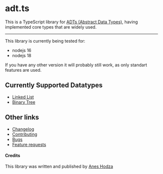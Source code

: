 # adt.ts
This is a TypeScript library for [ADTs (Abstract Data Types)](https://en.wikipedia.org/wiki/Abstract_data_type), having implemented core types that are widely used.

---

This library is currently being tested for:
- nodejs 16
- nodejs 18

If you have any other version it will probably still work, as only standart features are used.

## Currently Supported Datatypes
- [Linked List](./docs/datatypes/LINKED_LIST.md)
- [Binary Tree](./docs/datatypes/BINARY_TREE.md)

## Other links
- [Changelog](./docs/CHANGELOG.md)
- [Contributing](./docs/CONTRIBUTING.md)
- [Bugs](./docs/BUGS.md)
- [Feature requests](./docs/FEATURE_REQUESTS.md)

#### Credits
This library was written and published by [Anes Hodza](https://aneshodza.ch)
